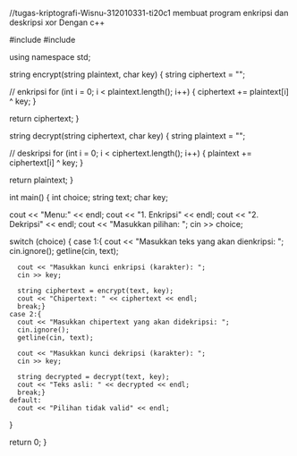 //tugas-kriptografi-Wisnu-312010331-ti20c1 membuat program enkripsi dan deskripsi xor Dengan c++

#include <iostream>
#include <string>

using namespace std;

string encrypt(string plaintext, char key) {
  string ciphertext = "";

  // enkripsi 
  for (int i = 0; i < plaintext.length(); i++) {
    ciphertext += plaintext[i] ^ key;
  }

  return ciphertext;
}

string decrypt(string ciphertext, char key) {
  string plaintext = "";

  // deskripsi 
  for (int i = 0; i < ciphertext.length(); i++) {
    plaintext += ciphertext[i] ^ key;
  }

  return plaintext;
}

int main() {
  int choice;
  string text;
  char key;

  cout << "Menu:" << endl;
  cout << "1. Enkripsi" << endl;
  cout << "2. Dekripsi" << endl;
  cout << "Masukkan pilihan: ";
  cin >> choice;

  switch (choice) {
    case 1:{
      cout << "Masukkan teks yang akan dienkripsi: ";
      cin.ignore();
      getline(cin, text);

      cout << "Masukkan kunci enkripsi (karakter): ";
      cin >> key;

      string ciphertext = encrypt(text, key);
      cout << "Chipertext: " << ciphertext << endl;
      break;}
    case 2:{
      cout << "Masukkan chipertext yang akan didekripsi: ";
      cin.ignore();
      getline(cin, text);

      cout << "Masukkan kunci dekripsi (karakter): ";
      cin >> key;

      string decrypted = decrypt(text, key);
      cout << "Teks asli: " << decrypted << endl;
      break;}
    default:
      cout << "Pilihan tidak valid" << endl;
  }

  return 0;
}

